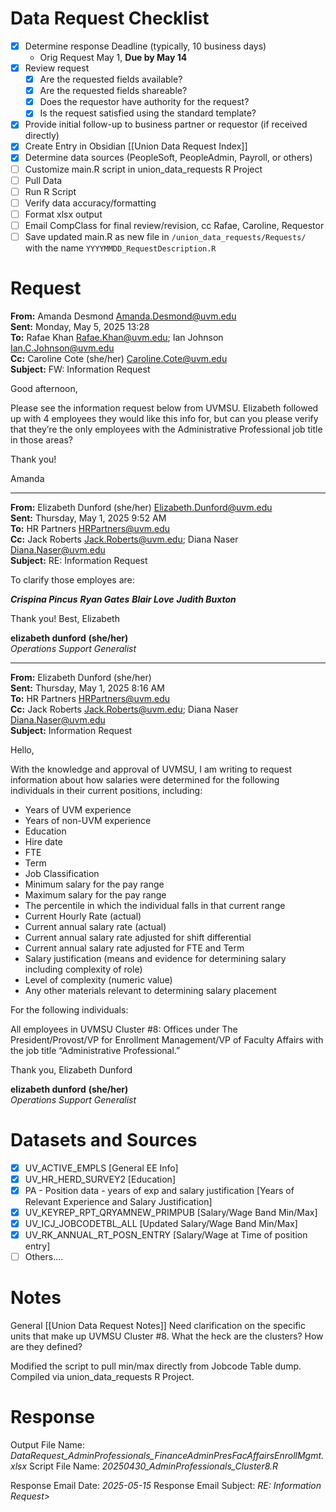 # Data Request Checklist
- [x] Determine response Deadline (typically, 10 business days)
	- Orig Request May 1, **Due by May 14**
- [x] Review request 
	- [x] Are the requested fields available?
	- [x] Are the requested fields shareable?
	- [x] Does the requestor have authority for the request?
	- [x] Is the request satisfied using the standard template?
- [x] Provide initial follow-up to business partner or requestor (if received directly)
- [x] Create Entry in Obsidian [[Union Data Request Index]]
- [x] Determine data sources (PeopleSoft, PeopleAdmin, Payroll, or others)
- [ ] Customize main.R script in union_data_requests R Project
- [ ] Pull Data
- [ ] Run R Script
- [ ] Verify data accuracy/formatting
- [ ] Format xlsx output
- [ ] Email CompClass for final review/revision, cc Rafae, Caroline, Requestor
- [ ] Save updated main.R as new file in `/union_data_requests/Requests/` with the name `YYYYMMDD_RequestDescription.R`

# Request

**From:** Amanda Desmond [Amanda.Desmond@uvm.edu](mailto:Amanda.Desmond@uvm.edu)  
**Sent:** Monday, May 5, 2025 13:28  
**To:** Rafae Khan [Rafae.Khan@uvm.edu](mailto:Rafae.Khan@uvm.edu); Ian Johnson [Ian.C.Johnson@uvm.edu](mailto:Ian.C.Johnson@uvm.edu)  
**Cc:** Caroline Cote (she/her) [Caroline.Cote@uvm.edu](mailto:Caroline.Cote@uvm.edu)  
**Subject:** FW: Information Request

Good afternoon,

Please see the information request below from UVMSU. Elizabeth followed up with 4 employees they would like this info for, but can you please verify that they’re the only employees with the Administrative Professional job title in those areas?

Thank you!

Amanda

-----

**From:** Elizabeth Dunford (she/her) [Elizabeth.Dunford@uvm.edu](mailto:Elizabeth.Dunford@uvm.edu)  
**Sent:** Thursday, May 1, 2025 9:52 AM  
**To:** HR Partners [HRPartners@uvm.edu](mailto:HRPartners@uvm.edu)  
**Cc:** Jack Roberts [Jack.Roberts@uvm.edu](mailto:Jack.Roberts@uvm.edu); Diana Naser [Diana.Naser@uvm.edu](mailto:Diana.Naser@uvm.edu)  
**Subject:** RE: Information Request

To clarify those employes are:

***Crispina Pincus***
***Ryan Gates***
***Blair Love***
***Judith Buxton***

Thank you!
Best,
Elizabeth

**elizabeth dunford** **(she/her)**  
_Operations Support Generalist_  

----

**From:** Elizabeth Dunford (she/her)  
**Sent:** Thursday, May 1, 2025 8:16 AM  
**To:** HR Partners [HRPartners@uvm.edu](mailto:HRPartners@uvm.edu)  
**Cc:** Jack Roberts [Jack.Roberts@uvm.edu](mailto:Jack.Roberts@uvm.edu); Diana Naser [Diana.Naser@uvm.edu](mailto:Diana.Naser@uvm.edu)  
**Subject:** Information Request

Hello,

With the knowledge and approval of UVMSU, I am writing to request information about how salaries were determined for the following individuals in their current positions, including:

- Years of UVM experience
- Years of non-UVM experience
- Education
- Hire date
- FTE
- Term
- Job Classification
- Minimum salary for the pay range
- Maximum salary for the pay range
- The percentile in which the individual falls in that current range
- Current Hourly Rate (actual)
- Current annual salary rate (actual)
- Current annual salary rate adjusted for shift differential
- Current annual salary rate adjusted for FTE and Term
- Salary justification (means and evidence for determining salary including complexity of role)
- Level of complexity (numeric value)
- Any other materials relevant to determining salary placement

For the following individuals:

All employees in UVMSU Cluster #8: Offices under The President/Provost/VP for Enrollment Management/VP of Faculty Affairs with the job title “Administrative Professional.”

Thank you,
Elizabeth Dunford

**elizabeth dunford** **(she/her)**  
_Operations Support Generalist_

# Datasets and Sources
- [x] UV_ACTIVE_EMPLS [General EE Info]
- [x] UV_HR_HERD_SURVEY2 [Education]
- [x] PA - Position data - years of exp and salary justification [Years of Relevant Experience and Salary Justification]
- [x] UV_KEYREP_RPT_QRYAMNEW_PRIMPUB [Salary/Wage Band Min/Max]
- [x] UV_ICJ_JOBCODETBL_ALL [Updated Salary/Wage Band Min/Max]
- [x] UV_RK_ANNUAL_RT_POSN_ENTRY [Salary/Wage at Time of position entry]
- [ ] Others....

# Notes
General [[Union Data Request Notes]]
Need clarification on the specific units that make up UVMSU Cluster #8. 
What the heck are the clusters? How are they defined?

Modified the script to pull min/max directly from Jobcode Table dump.
Compiled via union_data_requests R Project. 
# Response


Output File Name:  *DataRequest_AdminProfessionals_FinanceAdminPresFacAffairsEnrollMgmt.xlsx*
Script File Name:    *20250430_AdminProfessionals_Cluster8.R* 

Response Email Date:       *2025-05-15*
Response Email Subject:   *RE: Information Request>*

